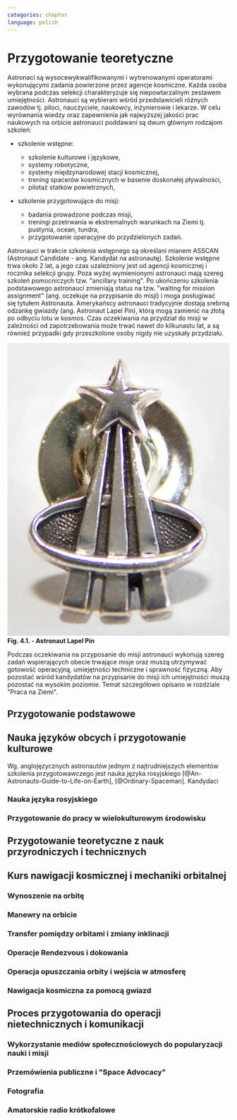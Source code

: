 ```yaml
---
categories: chapter
language: polish
---
```


# Przygotowanie teoretyczne
Astronaci są wysocewykwalifikowanymi i wytrenowanymi operatorami wykonującymi zadania powierzone przez agencje kosmiczne. Każda osoba wybrana podczas selekcji charakteryzuje się niepowtarzalnym zestawem umiejętności. Astronauci są wybierani wśród przedstawicieli różnych zawodów tj. piloci, nauczyciele, naukowcy, inżynierowie i lekarze. W celu wyrównania wiedzy oraz zapewnienia jak najwyższej jakości prac naukowych na orbicie astronauci poddawani są dwum głównym rodzajom szkoleń:

- szkolenie wstępne:

    - szkolenie kulturowe i językowe,
    - systemy robotyczne,
    - systemy międzynarodowej stacji kosmicznej,
    - trening spacerów kosmicznych w basenie doskonałej pływalności,
    - pilotaż statków powietrznych,

- szkolenie przygotowujące do misji:

    - badania prowadzone podczas misji,
    - treningi przetrwania w ekstremalnych warunkach na Ziemi tj. pustynia, ocean, tundra,
    - przygotowanie operacyjne do przydzielonych zadań.

Astronauci w trakcie szkolenia wstępnego są określani mianem ASSCAN (Astronaut Candidate - ang. Kandydat na astronautę). Szkolenie wstępne trwa około 2 lat, a jego czas uzależniony jest od agencji kosmicznej i rocznika selekcji grupy. Poza wyżej wymienionymi  astronauci mają szereg szkoleń pomocniczych tzw. "ancillary training". Po ukończeniu szkolenia podstawowego astronauci zmieniają status na tzw. "waiting for mission assignment" (ang. oczekuje na przypisanie do misji) i moga posługiwać się tytułem Astronauta. Amerykańscy astronauci tradycyjnie dostają srebrną odzankę gwiazdy (ang. Astronaut Lapel Pin), którą mogą zamienić na złotą po odbyciu lotu w kosmos. Czas oczekiwania na przydział do misji w zależności od zapotrzebowania może trwać nawet do kilkunastu lat, a są również przypadki gdy przeszkolone osoby nigdy nie uzyskały przydziału.

![Fig. 4.1. - Astronaut Lapel Pin](/img/astronaut-lapel-pin.jpg)
**Fig. 4.1. - Astronaut Lapel Pin**

Podczas oczekiwania na przyposanie do misji astronauci wykonują szereg zadań wspierających obecie trwające misje oraz muszą utrzymywać gotowość operacyjną, umiejętności techniczne i sprawność fizyczną. Aby pozostać wśród kandydatów na przypisanie do misji ich umiejętności muszą pozostać na wysokim poziomie. Temat szczegółowo opisano w rozdziale "Praca na Ziemi".



<!-- TODO: Przygotowanie teoretyczne
- Jak zrobisz to wszystko dają Ci Astronaut Pin

- Teraz już nie ma specjalizacji, każdy kto leci na space station musi robić wszystko
- Jak skończysz jesteś "eligible to assign to space flight"


- nauka lotu w nieważkości (Zero-G Flight) - Vomit Commet
- NBL: trenowanie napraw ISS
- http://www.crewpatches.com/crewpatches_betacloth.shtml

> If your not pushing, you’ll roll backwards.
> Same with fitness and same goes with education.
> -- Astronaut Victor Glover

> I'm not a techie, I am an operator
> -- Astronaut Victor Glover
-->

## Przygotowanie podstawowe

## Nauka języków obcych i przygotowanie kulturowe
<!-- TODO: Nauka języków obcych i przygotowanie kulturowe
- http://www.asc-csa.gc.ca/eng/astronauts/about-the-job/ongoing-training.asp
- As soon as they are recruited, Canadian astronauts begin learning Russian, and they continue to do so right up to their departure on a space mission.
- Onboard the ISS, the two official languages are:
    - English
    - Russian
- However, onboard the Soyuz capsule, the astronauts must be able to communicate solely in Russian with the Mission Control Centre in Moscow.
- They must master the language well enough for communication to be effortless even under the stress of a launch or in an emergency situation!
- http://www.asc-csa.gc.ca/eng/astronauts/about-the-job/ongoing-training.asp

- celowo wybrali 50% facetów i 50% kobiet
-->
Wg. anglojęzycznych astronautów jednym z najtrudniejszych elementów szkolenia przygotowawczego jest nauka języka rosyjskiego [@An-Astronauts-Guide-to-Life-on-Earth], [@Ordinary-Spaceman]. Kandydaci

### Nauka języka rosyjskiego
<!-- TODO: Nauka języka rosyjskiego
- 1000h ćwiczeń zanim pojadą na szkolenie do Gwiezdnego Miasteczka w Rosji.
-->

### Przygotowanie do pracy w wielokulturowym środowisku

## Przygotowanie teoretyczne z nauk przyrodniczych i technicznych

## Kurs nawigacji kosmicznej i mechaniki orbitalnej

### Wynoszenie na orbitę

### Manewry na orbicie

### Transfer pomiędzy orbitami i zmiany inklinacji

### Operacje Rendezvous i dokowania

### Operacja opuszczania orbity i wejścia w atmosferę

### Nawigacja kosmiczna za pomocą gwiazd

## Proces przygotowania do operacji nietechnicznych i komunikacji
<!-- TODO: Proces przygotowania do operacji nietechnicznych i komunikacji
> communication is a foundation of any good team
> -- Astronaut Victor Glover
-->

### Wykorzystanie mediów społecznościowych do popularyzacji nauki i misji

### Przemówienia publiczne i "Space Advocacy"

### Fotografia

### Amatorskie radio krótkofalowe
